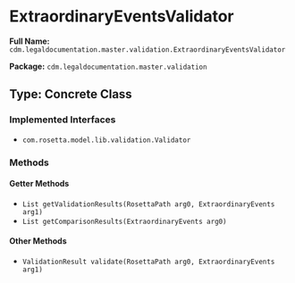 # ExtraordinaryEventsValidator

**Full Name:** `cdm.legaldocumentation.master.validation.ExtraordinaryEventsValidator`

**Package:** `cdm.legaldocumentation.master.validation`

## Type: Concrete Class

### Implemented Interfaces

- `com.rosetta.model.lib.validation.Validator`

### Methods

#### Getter Methods

- `List getValidationResults(RosettaPath arg0, ExtraordinaryEvents arg1)`
- `List getComparisonResults(ExtraordinaryEvents arg0)`

#### Other Methods

- `ValidationResult validate(RosettaPath arg0, ExtraordinaryEvents arg1)`

